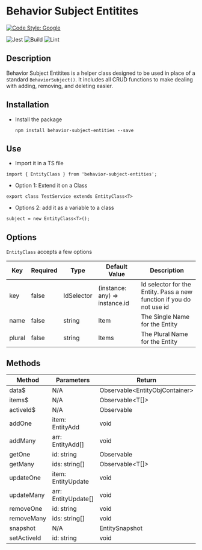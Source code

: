 # Behavior Subject Entitites

[![Code Style: Google](https://img.shields.io/badge/code%20style-google-blueviolet.svg)](https://github.com/google/gts)

![Jest](https://img.shields.io/badge/Jest-21%20of%2021-success.svg)
![Build](https://img.shields.io/badge/Build-Passing-success.svg)
![Lint](https://img.shields.io/badge/Lint-Failing-critical.svg)

## Description

Behavior Subject Entitites is a helper class designed to be used in place of a standard `BehaviorSubject()`. It includes all CRUD functions to make dealing with adding, removing, and deleting easier.

## Installation

- Install the package

  `npm install behavior-subject-entities --save`

## Use

- Import it in a TS file

`import { EntityClass } from 'behavior-subject-entities';`

- Option 1: Extend it on a Class

`export class TestService extends EntityClass<T>`

- Options 2: add it as a variable to a class

`subject = new EntityClass<T>();`

## Options

`EntityClass` accepts a few options

| Key    | Required | Type          | Default Value                  | Description                                                          |
| ------ | -------- | ------------- | ------------------------------ | -------------------------------------------------------------------- |
| key    | false    | IdSelector<T> | (instance: any) => instance.id | Id selector for the Entity. Pass a new function if you do not use id |
| name   | false    | string        | Item                           | The Single Name for the Entity                                       |
| plural | false    | string        | Items                          | The Plural Name for the Entity                                       |

## Methods

| Method      | Parameters            | Return                            |
| ----------- | --------------------- | --------------------------------- |
| data\$      | N/A                   | Observable<EntityObjContainer<T>> |
| items\$     | N/A                   | Observable<T[]>                   |
| activeId\$  | N/A                   | Observable<string>                |
| addOne      | item: EntityAdd<T>    | void                              |
| addMany     | arr: EntityAdd<T>[]   | void                              |
| getOne      | id: string            | Observable<T>                     |
| getMany     | ids: string[]         | Observable<T[]>                   |
| updateOne   | item: EntityUpdate<T> | void                              |
| updateMany  | arr: EntityUpdate[]   | void                              |
| removeOne   | id: string            | void                              |
| removeMany  | ids: string[]         | void                              |
| snapshot    | N/A                   | EntitySnapshot<T>                 |
| setActiveId | id: string            | void                              |
